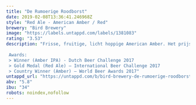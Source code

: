 ```yaml
---
title: "De Rumoerige Roodborst"
date: 2019-02-08T13:36:41.246968Z
style: "Red Ale - American Amber / Red"
brewery: "Bird Brewery"
image: "https://labels.untappd.com/labels/1381083"
rating: "3.53"
description: "Frisse, fruitige, licht hoppige American Amber. Het prijswinnende bier is robijnrood van kleur en heeft een stevige, volle schuimkraag. Verwacht een geur vol grapefruit, tropisch fruit en lichte karameltonen. Het wordt gebrouwen met vier soorten hop en vijf verschillende mouten, waardoor er meer dan genoeg is te ontdekken!  Awards: > Winner (Amber IPA) - Dutch Beer Challenge 2017 > Gold Medal (Red Ale) – International Beer Challenge 2017 > Country Winner (Amber) – World Beer Awards 2017"
untappd_url: "https://untappd.com/b/bird-brewery-de-rumoerige-roodborst/1381083"
abv: "5.8"
ibu: "34"
robots: noindex,nofollow
---
```

